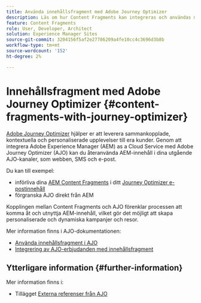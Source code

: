 ```yaml
---
title: Använda innehållsfragment med Adobe Journey Optimizer
description: Läs om hur Content Fragments kan integreras och användas med Adobe Journey Optimizer.
feature: Content Fragments
role: User, Developer, Architect
solution: Experience Manager Sites
source-git-commit: 3204156f5af2e27786209a4fe10cc4c3696d3b8b
workflow-type: tm+mt
source-wordcount: '152'
ht-degree: 2%

---
```



# Innehållsfragment med Adobe Journey Optimizer {#content-fragments-with-journey-optimizer}

[Adobe Journey Optimizer](https://experienceleague.adobe.com/sv/docs/journey-optimizer/using/get-started/get-started) hjälper er att leverera sammankopplade, kontextuella och personaliserade upplevelser till era kunder. Genom att integrera Adobe Experience Manager (AEM) as a Cloud Service med Adobe Journey Optimizer (AJO) kan du återanvända AEM-innehåll i dina utgående AJO-kanaler, som webben, SMS och e-post.

Du kan till exempel:

* införliva dina [AEM Content Fragments](/help/sites-cloud/administering/content-fragments/overview.md) i ditt [Journey Optimizer e-postinnehåll](https://experienceleague.adobe.com/sv/docs/journey-optimizer/using/channels/email/get-started-email)
* förgranska AJO direkt från AEM

Kopplingen mellan Content Fragments och AJO förenklar processen att komma åt och utnyttja AEM-innehåll, vilket gör det möjligt att skapa personaliserade och dynamiska kampanjer och resor.

Mer information finns i AJO-dokumentationen:

* [Använda innehållsfragment i AJO](https://experienceleague.adobe.com/docs/journey-optimizer/using/integrations/aem-fragments.html?lang=sv-SE#integrations)
* [Integrering av AJO-erbjudanden med innehållsfragment](https://experienceleague.adobe.com/sv/docs/journey-optimizer/using/decisioning/offer-decisioning/managing-offers-in-the-offer-library/configure-offers/add-representations#urls)

## Ytterligare information {#further-information}

Mer information finns i:

* Tillägget [Externa referenser från AJO](/help/sites-cloud/administering/content-fragments/extension-content-fragment-ajo-external-references.md)

<!-- Original draft text - relocated to the AJO doc set -->
<!--
## Configure AEM {#configure-aem}

For integration, and preparation for use, several steps need to be completed in AEM:

* [Create the AEM tag for AJO synchronization](#create-the-aem-tag-for-AJO-synchronization)
* [Create a Content Fragment Model](#create-a-content-fragment-model)

>[!IMPORTANT]
>
>You must also [configure AJO](https://experienceleague.adobe.com/sv/docs/journey-optimizer/using/integrations/aem-fragments).

### Create the AEM tag for AJO synchronization {#create-the-aem-tag-for-AJO-synchronization}

For synchronization, the integration of AEM and AJO uses [tags defined in AEM](/help/sites-cloud/administering/tags.md). The tag must:

* Have the specific format: ajo-enabled:{AJO-OrgId}/{AJO-SandboxName}
  * Be in the namespace: ajo-enable
  * Include the AJO organization name
  * Include the AJO sandbox name

For example: AJO Enabled: MyOrganization-AJO / MySandbox

To [create the tag](/help/sites-cloud/administering/tags.md#creating-new-tags):

1. [Create the namespace (if necessary)](/help/sites-cloud/administering/tags.md#creating-namespaces).
1. [Create the tag](/help/sites-cloud/administering/tags.md#creating-tags).
1. [Publish the tag](/help/sites-cloud/administering/tags.md#publishing-tags).

### Create a Content Fragment Model {#create-a-content-fragment-model}

[Content Fragment Models](/help/sites-cloud/administering/content-fragments/managing-content-fragment-models.md) define the structure of your Content Fragment.

After creating your model, you must assign the [tag used for synchronization](#create-the-aem-tag-for-AJO-synchronization) to [your model](/help/sites-cloud/administering/content-fragments/managing-content-fragment-models.md#model-properties)

## Create and Publish your Content Fragment {#create-and-publish-your-content-fragment}

### Create your Content Fragment {#create-your-content-fragment}

[Create your Content Fragment](/help/sites-cloud/administering/content-fragments/managing.md#creating-a-content-fragment). You must select the **Auto Tag** option to automatically inherit all tags that you applied to the model (in particular, the [tag used for synchronization](#create-the-aem-tag-for-AJO-synchronization)).

### Author content for your Content Fragment {#author-content-for-your-content-fragment}

[Edit your Content Fragment](/help/sites-cloud/administering/content-fragments/managing.md#editing-the-content-of-your-fragment) to [author the content](/help/sites-cloud/administering/content-fragments/authoring.md) needed.

### Publish your Content Fragment

If required, [publish your Content Fragment](/help/sites-cloud/administering/content-fragments/managing.md#publishing) to make it available to AJO.

## Use your Content Fragment in Journey Optimizer {#use-your-content-fragment-in-journey-optimizer}

You can now [use your fragment in AJO](https://experienceleague.adobe.com/sv/docs/journey-optimizer/using/integrations/aem-fragments).

## Preview AJO experiences from AEM {#preview-ajo-experiences-from-aem}

To preview AJO experiences from AEM, you need to enable the UI extension:

* AJO External References 

The AJO External References extension functions by fetching references to Content Fragment from all AJO organizations and sandboxes associated with the AJO-enabled tags. The extension then shows details, dependent on whether the reference is a Campaign, a Journey or a Template.

>[!NOTE]
>
>For details on how to enable the extension, please see the document [Extension Manager in AEM Experience Manager.](https://developer.adobe.com/uix/docs/extension-manager/)

To use the extension:

1. Open the [Content Fragments Console](/help/sites-cloud/administering/content-fragments/overview.md#content-fragments-console).

1. Navigate to your Content Fragment - the fragment that was created and used across various AJO channels.

1. Open your Content Fragment in the [editor](/help/sites-cloud/administering/content-fragments/managing.md#editing-the-content-of-your-fragment).

1. The AJO External References extension is available as a tab in the right panel. Select the tab to open the extension:

   ![AJO External References extension](/help/sites-cloud/administering/content-fragments/assets/cf-ajo-fragment-external-references-extension.png)

   Once a reference type is selected the extension displays the corresponding external references as a table with the columns: 

   * **Name**: the name of the reference where the Content fragment is used
   * **Preview** select this link to start the preview
   * **Status**: the status of the reference

1. You can select the **Reference Type** from the drop-down to switch between three reference types: 

   * **Campaign**
     * Displays a list of all Campaigns with links to the current Content Fragment. 
     * You can then [preview a selected Campaign](#preview-ajo-campaigns)
     * Default
   * **Journey**
     * Displays the latest Journey. 
     * You can then select and [preview a selected Journey](#preview-ajo-journeys).
   * **Template** 
     * Displays Templates related to the Content Fragment.
     * You can then select and [preview a selected Template](#preview-ajo-templates).

### Preview AJO Campaigns {#preview-ajo-campaigns}

For full information see:

* [Get started with AJO Campaigns](https://experienceleague.adobe.com/sv/docs/journey-optimizer/using/campaigns/get-started-with-campaigns)
* [Preview and test your content](https://experienceleague.adobe.com/sv/docs/journey-optimizer/using/test/preview-test/preview-test)

### Preview AJO Journeys {#preview-ajo-journeys}

For full information see:

* [Get started with AJO Journeys](https://experienceleague.adobe.com/sv/docs/journey-optimizer/using/orchestrate-journeys/journey).
* [Preview and test your content](https://experienceleague.adobe.com/sv/docs/journey-optimizer/using/test/preview-test/preview-test)

### Preview AJO Template {#preview-ajo-templates}

For full information see:

* [Get started with AJO Content Templates](https://experienceleague.adobe.com/sv/docs/journey-optimizer/using/content-management/content-templates/content-templates).
* [Preview and test your content](https://experienceleague.adobe.com/sv/docs/journey-optimizer/using/test/preview-test/preview-test)

## Limitations {#limitations}

Be aware that:

* Variations created by you are not considered. Only **Main** is used. 
* Any Content Fragment that appears in AJO from a connected AEM instance is considered approved and ready for use. There is currently no concept of [Content Fragment status](/help/sites-cloud/administering/content-fragments/managing.md#statuses-content-fragments) enforced within AJO.
-->
